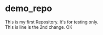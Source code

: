 # demo_repo
This is my first Repository. It's for testing only.
<br>
This is line is the 2nd change. OK